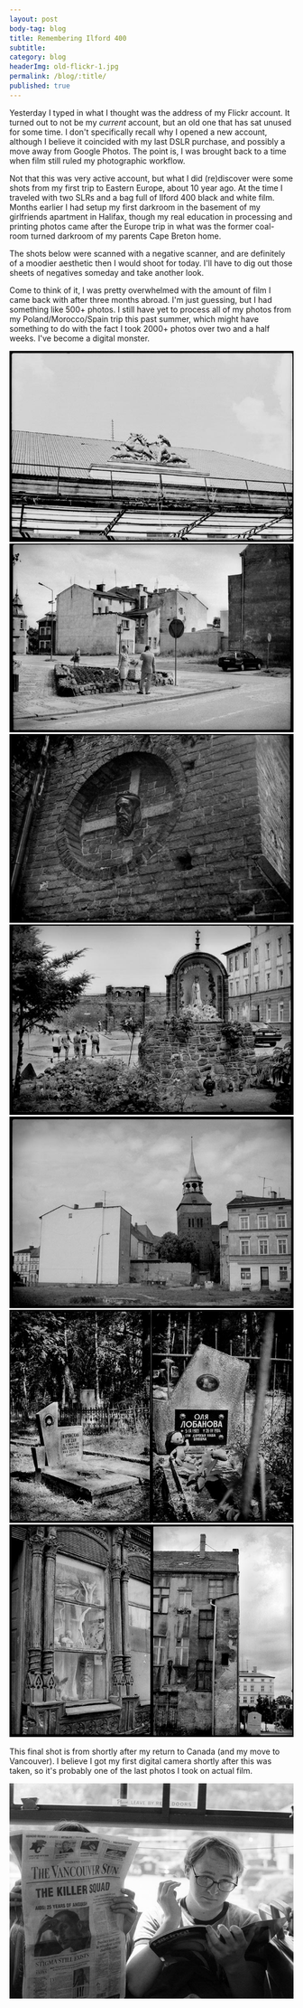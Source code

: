 ```yaml
---
layout: post
body-tag: blog
title: Remembering Ilford 400
subtitle: 
category: blog
headerImg: old-flickr-1.jpg
permalink: /blog/:title/
published: true
---
```


<span class='caps'>Yesterday I typed</span> in what I thought was the address of my Flickr account. It turned out to not be my <em>current</em> account, but an old one that has sat unused for some time. I don't specifically recall why I opened a new account, although I believe it coincided with my last DSLR purchase, and possibly a move away from Google Photos. The point is, I was brought back to a time when film still ruled my photographic workflow.

Not that this was very active account, but what I did (re)discover were some shots from my first trip to Eastern Europe, about 10 year ago. At the time I traveled with two SLRs and a bag full of Ilford 400 black and white film. Months earlier I had setup my first darkroom in the basement of my girlfriends apartment in Halifax, though my real education in processing and printing photos came after the Europe trip in what was the former coal-room turned darkroom of my parents Cape Breton home.

The shots below were scanned with a negative scanner, and are definitely of a moodier aesthetic then I would shoot for today. I'll have to dig out those sheets of negatives someday and take another look.

Come to think of it, I was pretty overwhelmed with the amount of film I came back with after three months abroad. I'm just guessing, but I had something like 500+ photos. I still have yet to process all of my photos from my Poland/Morocco/Spain trip this past summer, which might have something to do with the fact I took 2000+ photos over two and a half weeks. I've become a digital monster.

<img src="/images/blog/old-flickr-2.jpg" alt="{{ post.title }}">
<img src="/images/blog/old-flickr-3.jpg" alt="{{ post.title }}">
<img src="/images/blog/old-flickr-4.jpg" alt="{{ post.title }}">
<img src="/images/blog/old-flickr-5.jpg" alt="{{ post.title }}">
<img src="/images/blog/old-flickr-6.jpg" alt="{{ post.title }}">
<img src="/images/blog/old-flickr-7.jpg" alt="{{ post.title }}">
<img src="/images/blog/old-flickr-8.jpg" alt="{{ post.title }}">

This final shot is from shortly after my return to Canada (and my move to Vancouver). I believe I got my first digital camera shortly after this was taken, so it's probably one of the last photos I took on actual film.

<img src="/images/blog/old-adam.jpg" alt="{{ post.title }}">